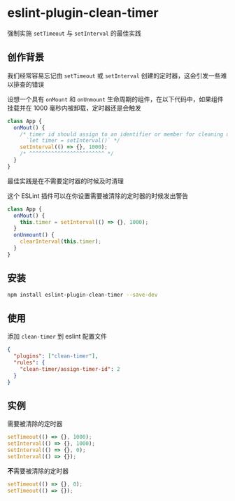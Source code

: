# eslint-plugin-clean-timer

强制实施 `setTimeout` 与 `setInterval` 的最佳实践

## 创作背景

我们经常容易忘记由 `setTimeout` 或 `setInterval` 创建的定时器，这会引发一些难以排查的错误

设想一个具有 `onMount` 和 `onUnmount` 生命周期的组件，在以下代码中，如果组件挂载并在 1000 毫秒内被卸载，定时器还是会触发

```js
class App {
  onMout() {
    /* timer id should assign to an identifier or member for cleaning up,
      `let timer = setInterval()` */
    setInterval(() => {}, 1000);
    /* ^^^^^^^^^^^^^^^^^^^^^^^^ */
  }
}
```

最佳实践是在不需要定时器的时候及时清理

这个 ESLint 插件可以在你设置需要被清除的定时器的时候发出警告

```js
class App {
  onMout() {
    this.timer = setInterval(() => {}, 1000);
  }
  onUnmount() {
    clearInterval(this.timer);
  }
}
```

## 安装

```bash
npm install eslint-plugin-clean-timer --save-dev
```

## 使用

添加 `clean-timer` 到 eslint 配置文件

```json
{
  "plugins": ["clean-timer"],
  "rules": {
    "clean-timer/assign-timer-id": 2
  }
}
```

## 实例

需要被清除的定时器

```js
setTimeout(() => {}, 1000);
setInterval(() => {}, 1000);
setInterval(() => {}, 0);
setInterval(() => {});
```

**不**需要被清除的定时器

```js
setTimeout(() => {}, 0);
setTimeout(() => {});
```
